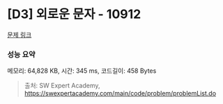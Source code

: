 # [D3] 외로운 문자 - 10912 

[문제 링크](https://swexpertacademy.com/main/code/problem/problemDetail.do?contestProbId=AXVJuEvqLAADFASe) 

### 성능 요약

메모리: 64,828 KB, 시간: 345 ms, 코드길이: 458 Bytes



> 출처: SW Expert Academy, https://swexpertacademy.com/main/code/problem/problemList.do